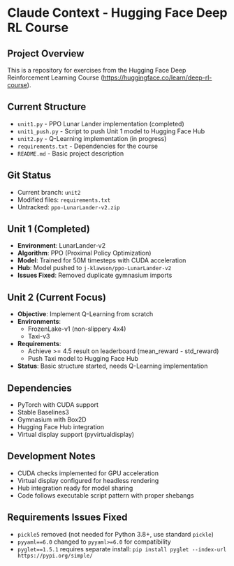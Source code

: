 # Claude Context - Hugging Face Deep RL Course

## Project Overview
This is a repository for exercises from the Hugging Face Deep Reinforcement Learning Course (https://huggingface.co/learn/deep-rl-course).

## Current Structure
- `unit1.py` - PPO Lunar Lander implementation (completed)
- `unit1_push.py` - Script to push Unit 1 model to Hugging Face Hub
- `unit2.py` - Q-Learning implementation (in progress)
- `requirements.txt` - Dependencies for the course
- `README.md` - Basic project description

## Git Status
- Current branch: `unit2`
- Modified files: `requirements.txt`
- Untracked: `ppo-LunarLander-v2.zip`

## Unit 1 (Completed)
- **Environment**: LunarLander-v2
- **Algorithm**: PPO (Proximal Policy Optimization)
- **Model**: Trained for 50M timesteps with CUDA acceleration
- **Hub**: Model pushed to `j-klawson/ppo-LunarLander-v2`
- **Issues Fixed**: Removed duplicate gymnasium imports

## Unit 2 (Current Focus)
- **Objective**: Implement Q-Learning from scratch
- **Environments**:
  - FrozenLake-v1 (non-slippery 4x4)
  - Taxi-v3
- **Requirements**:
  - Achieve >= 4.5 result on leaderboard (mean_reward - std_reward)
  - Push Taxi model to Hugging Face Hub
- **Status**: Basic structure started, needs Q-Learning implementation

## Dependencies
- PyTorch with CUDA support
- Stable Baselines3
- Gymnasium with Box2D
- Hugging Face Hub integration
- Virtual display support (pyvirtualdisplay)

## Development Notes
- CUDA checks implemented for GPU acceleration
- Virtual display configured for headless rendering
- Hub integration ready for model sharing
- Code follows executable script pattern with proper shebangs

## Requirements Issues Fixed
- `pickle5` removed (not needed for Python 3.8+, use standard `pickle`)
- `pyyaml==6.0` changed to `pyyaml>=6.0` for compatibility
- `pyglet==1.5.1` requires separate install: `pip install pyglet --index-url https://pypi.org/simple/`